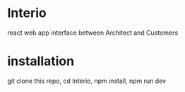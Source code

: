 # Interio
react web app interface between Architect and Customers
# installation
git clone this repo,
cd Interio,
npm install,
npm run dev
